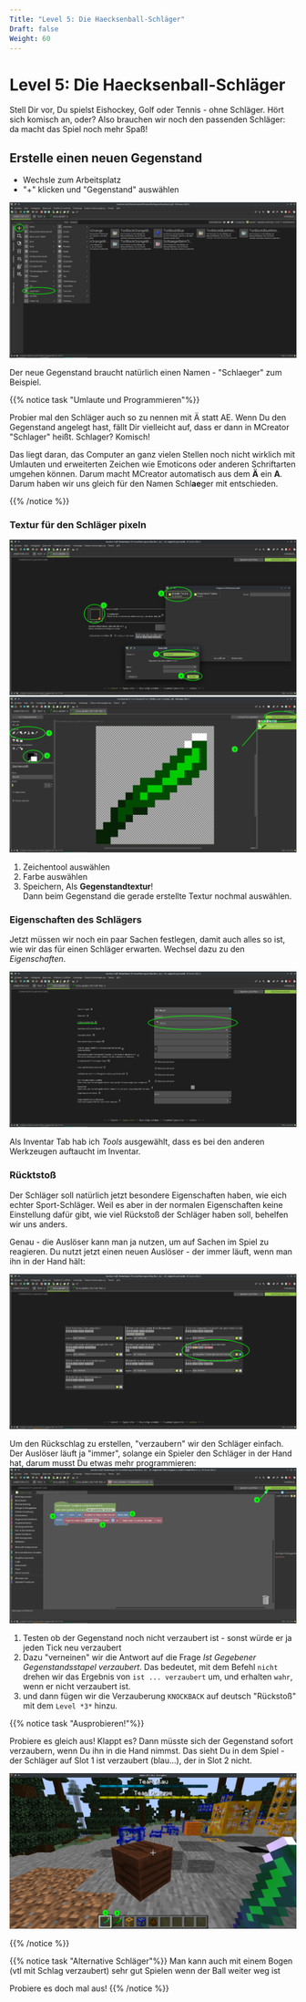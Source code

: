 ```yaml
---
Title: "Level 5: Die Haecksenball-Schläger"
Draft: false
Weight: 60
---
```


# Level 5: Die Haecksenball-Schläger

Stell Dir vor, Du spielst Eishockey, Golf oder Tennis - ohne Schläger. Hört sich komisch an, oder? Also brauchen wir noch den passenden Schläger: da macht das Spiel noch mehr Spaß! 

## Erstelle einen neuen **Gegenstand**

- Wechsle zum Arbeitsplatz
- "+" klicken und "Gegenstand" auswählen

![Gegenstand erstellen](gegenstand-erstellen.png)

Der neue Gegenstand braucht natürlich einen Namen - "Schlaeger" zum Beispiel. 

{{% notice task "Umlaute und Programmieren"%}}

Probier mal den Schläger auch so zu nennen mit Ä statt AE. Wenn Du den Gegenstand angelegt hast, fällt Dir vielleicht auf, dass er dann in MCreator "Schlager" heißt. Schlager? Komisch!

Das liegt daran, das Computer an ganz vielen Stellen noch nicht wirklich mit Umlauten und erweiterten Zeichen wie Emoticons oder anderen Schriftarten umgehen können. Darum macht MCreator automatisch aus dem **Ä** ein **A**. Darum haben wir uns gleich für den Namen Schl**ae**ger mit entschieden. 

{{% /notice %}} 

### Textur für den Schläger pixeln

![Dem Gegenstand eine Textur hinzufügen](gegenstand-textur-erstellen.png)  
![Wir malen einen Schläger. Kannst Du besser? Will ich sehen!](gegenstand-pixeln.png)

1. Zeichentool auswählen
2. Farbe auswählen
3. Speichern, Als **Gegenstandtextur**!  
   Dann beim Gegenstand die gerade erstellte Textur nochmal auswählen.

### Eigenschaften des Schlägers

Jetzt müssen wir noch ein paar Sachen festlegen, damit auch alles so ist, wie wir das für einen Schläger erwarten. Wechsel dazu zu den *Eigenschaften*.

![Gegenstand Eigenschaften](gegenstand-eigenschaften.png)

Als Inventar Tab hab ich *Tools* ausgewählt, dass es bei den anderen Werkzeugen auftaucht im Inventar.

### Rücktstoß

Der Schläger soll natürlich jetzt besondere Eigenschaften haben, wie eich echter Sport-Schläger. Weil es aber in der normalen Eigenschaften keine Einstellung dafür gibt, wie viel Rückstoß der Schläger haben soll, behelfen wir uns anders. 

Genau - die Auslöser kann man ja nutzen, um auf Sachen im Spiel zu reagieren. Du nutzt jetzt einen neuen Auslöser - der immer läuft, wenn man ihn in der Hand hält: 

![Auslöser für den Schläger - Bei jedem Tick](ausloeser.png)

Um den Rückschlag zu erstellen, "verzaubern" wir den Schläger einfach. Der Auslöser läuft ja "immer", solange ein Spieler den Schläger in der Hand hat, darum musst Du etwas mehr programmieren:
![Code zum Verzaubern des Schlägers](code-in-hand-verzaubern.png)

1. Testen ob der Gegenstand noch nicht verzaubert ist - sonst würde er ja jeden Tick neu verzaubert
2. Dazu "verneinen" wir die Antwort auf die Frage *Ist Gegebener Gegenstandsstapel verzaubert*. Das bedeutet, mit dem Befehl `nicht` drehen wir das Ergebnis von `ist ... verzaubert` um, und erhalten `wahr`, wenn er nicht verzaubert ist.
3. und dann fügen wir die Verzauberung `KNOCKBACK` auf deutsch "Rückstoß" mit dem `Level *3*` hinzu.

{{% notice task "Ausprobieren!"%}}

Probiere es gleich aus! Klappt es? Dann müsste sich der Gegenstand sofort verzaubern, wenn Du ihn in die Hand nimmst. Das sieht Du in dem Spiel - der Schläger auf Slot 1 ist verzaubert (blau...), der in Slot 2 nicht. 

![1 ist in der Hand - und verzaubert!](ingame-schlaeger.png)

{{% /notice %}} 

{{% notice task "Alternative Schläger"%}}
Man kann auch mit einem Bogen (vtl mit Schlag verzaubert) sehr gut Spielen wenn der Ball weiter weg ist 

Probiere es doch mal aus! 
{{% /notice %}} 

## 
